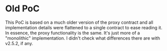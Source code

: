 # Old PoC

This PoC is based on a much older version of the proxy contract and all implementation details were flattened to a single contract to ease reading it.
In essence, the proxy functionality is the same. It's just more of a "monolithic" implementation. I didn't check what differences there are with v2.5.2, if any.